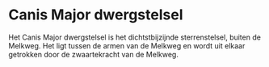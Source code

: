 # Canis Major dwergstelsel

Het Canis Major dwergstelsel is het dichtstbijzijnde sterrenstelsel, buiten de
Melkweg. Het ligt tussen de armen van de Melkweg en wordt uit elkaar getrokken
door de zwaartekracht van de Melkweg.
